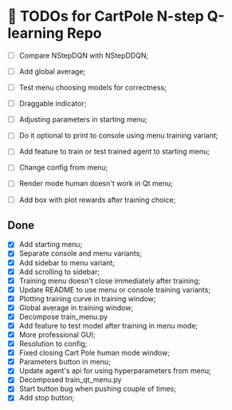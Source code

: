 # 📝 TODOs for CartPole N-step Q-learning Repo

- [ ] Compare NStepDQN with NStepDDQN;
- [ ] Add global average;
- [ ] Test menu choosing models for correctness;
- [ ] Draggable indicator;
- [ ] Adjusting parameters in starting menu;
- [ ] Do it optional to print to console using menu training variant;
- [ ] Add feature to train or test trained agent to starting menu;
- [ ] Change config from menu;
- [ ] Render mode human doesn't work in Qt menu;
- [ ] Add box with plot rewards after training choice;


## Done
- [x] Add starting menu;
- [x] Separate console and menu variants;
- [x] Add sidebar to menu variant;
- [x] Add scrolling to sidebar;
- [x] Training menu doesn't close immediately after training;
- [x] Update README to use menu or console training variants;
- [x] Plotting training curve in training window;
- [x] Global average in training window;
- [x] Decompose train_menu.py
- [x] Add feature to test model after training in menu mode;
- [x] More professional GUI;
- [x] Resolution to config;
- [x] Fixed closing Cart Pole human mode window;
- [x] Parameters button in menu;
- [x] Update agent's api for using hyperparameters from menu;
- [x] Decomposed train_qt_menu.py
- [x] Start button bug when pushing couple of times;
- [x] Add stop button;
